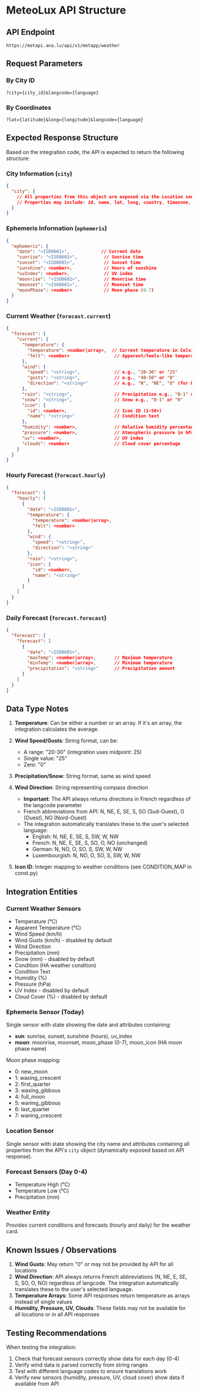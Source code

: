 # MeteoLux API Structure

## API Endpoint
```
https://metapi.ana.lu/api/v1/metapp/weather
```

## Request Parameters

### By City ID
```
?city={city_id}&langcode={language}
```

### By Coordinates
```
?lat={latitude}&long={longitude}&langcode={language}
```

## Expected Response Structure

Based on the integration code, the API is expected to return the following structure:

### City Information (`city`)
```json
{
  "city": {
    // All properties from this object are exposed via the Location sensor
    // Properties may include: id, name, lat, long, country, timezone, etc.
  }
}
```

### Ephemeris Information (`ephemeris`)
```json
{
  "ephemeris": {
    "date": "<ISO8601>",            // Current date
    "sunrise": "<ISO8601>",          // Sunrise time
    "sunset": "<ISO8601>",           // Sunset time
    "sunshine": <number>,            // Hours of sunshine
    "uvIndex": <number>,             // UV index
    "moonrise": "<ISO8601>",         // Moonrise time
    "moonset": "<ISO8601>",          // Moonset time
    "moonPhase": <number>            // Moon phase (0-7)
  }
}
```

### Current Weather (`forecast.current`)
```json
{
  "forecast": {
    "current": {
      "temperature": {
        "temperature": <number|array>,  // Current temperature in Celsius
        "felt": <number>                 // Apparent/feels-like temperature
      },
      "wind": {
        "speed": "<string>",             // e.g., "20-30" or "25"
        "gusts": "<string>",             // e.g., "40-50" or "0"
        "direction": "<string>"          // e.g., "N", "NE", "O" (for East in some languages)
      },
      "rain": "<string>",                // Precipitation e.g., "0-1" or "0"
      "snow": "<string>",                // Snow e.g., "0-1" or "0"
      "icon": {
        "id": <number>,                  // Icon ID (1-50+)
        "name": "<string>"               // Condition text
      },
      "humidity": <number>,              // Relative humidity percentage
      "pressure": <number>,              // Atmospheric pressure in hPa
      "uv": <number>,                    // UV index
      "clouds": <number>                 // Cloud cover percentage
    }
  }
}
```

### Hourly Forecast (`forecast.hourly`)
```json
{
  "forecast": {
    "hourly": [
      {
        "date": "<ISO8601>",
        "temperature": {
          "temperature": <number|array>,
          "felt": <number>
        },
        "wind": {
          "speed": "<string>",
          "direction": "<string>"
        },
        "rain": "<string>",
        "icon": {
          "id": <number>,
          "name": "<string>"
        }
      }
    ]
  }
}
```

### Daily Forecast (`forecast.forecast`)
```json
{
  "forecast": {
    "forecast": [
      {
        "date": "<ISO8601>",
        "maxTemp": <number|array>,       // Maximum temperature
        "minTemp": <number|array>,       // Minimum temperature
        "precipitation": "<string>"      // Precipitation amount
      }
    ]
  }
}
```

## Data Type Notes

1. **Temperature**: Can be either a number or an array. If it's an array, the integration calculates the average.

2. **Wind Speed/Gusts**: String format, can be:
   - A range: "20-30" (integration uses midpoint: 25)
   - Single value: "25"
   - Zero: "0"

3. **Precipitation/Snow**: String format, same as wind speed

4. **Wind Direction**: String representing compass direction
   - **Important**: The API always returns directions in French regardless of the langcode parameter
   - French abbreviations from API: N, NE, E, SE, S, SO (Sud-Ouest), O (Ouest), NO (Nord-Ouest)
   - The integration automatically translates these to the user's selected language:
     - English: N, NE, E, SE, S, SW, W, NW
     - French: N, NE, E, SE, S, SO, O, NO (unchanged)
     - German: N, NO, O, SO, S, SW, W, NW
     - Luxembourgish: N, NO, O, SO, S, SW, W, NW

5. **Icon ID**: Integer mapping to weather conditions (see CONDITION_MAP in const.py)

## Integration Entities

### Current Weather Sensors
- Temperature (°C)
- Apparent Temperature (°C)
- Wind Speed (km/h)
- Wind Gusts (km/h) - disabled by default
- Wind Direction
- Precipitation (mm)
- Snow (mm) - disabled by default
- Condition (HA weather condition)
- Condition Text
- Humidity (%)
- Pressure (hPa)
- UV Index - disabled by default
- Cloud Cover (%) - disabled by default

### Ephemeris Sensor (Today)
Single sensor with state showing the date and attributes containing:
- **sun**: sunrise, sunset, sunshine (hours), uv_index
- **moon**: moonrise, moonset, moon_phase (0-7), moon_icon (HA moon phase name)

Moon phase mapping:
- 0: new_moon
- 1: waxing_crescent
- 2: first_quarter
- 3: waxing_gibbous
- 4: full_moon
- 5: waning_gibbous
- 6: last_quarter
- 7: waning_crescent

### Location Sensor
Single sensor with state showing the city name and attributes containing all properties from the API's `city` object (dynamically exposed based on API response).

### Forecast Sensors (Day 0-4)
- Temperature High (°C)
- Temperature Low (°C)
- Precipitation (mm)

### Weather Entity
Provides current conditions and forecasts (hourly and daily) for the weather card.

## Known Issues / Observations

1. **Wind Gusts**: May return "0" or may not be provided by API for all locations
2. **Wind Direction**: API always returns French abbreviations (N, NE, E, SE, S, SO, O, NO) regardless of langcode. The integration automatically translates these to the user's selected language.
3. **Temperature Arrays**: Some API responses return temperature as arrays instead of single values
4. **Humidity, Pressure, UV, Clouds**: These fields may not be available for all locations or in all API responses

## Testing Recommendations

When testing the integration:
1. Check that forecast sensors correctly show data for each day (0-4)
2. Verify wind data is parsed correctly from string ranges
3. Test with different language codes to ensure translations work
4. Verify new sensors (humidity, pressure, UV, cloud cover) show data if available from API
